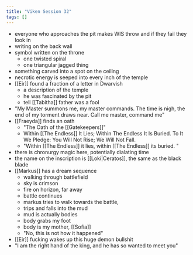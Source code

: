 ```yaml
---
title: "Viken Session 32"
tags: []
---
```


- everyone who approaches the pit makes WIS throw and if they fail they look in
- writing on the back wall
- symbol written on the throne
    - one twisted spiral
    - one triangular jagged thing
- something carved into a spot on the ceiling
- necrotic energy is seeped into every inch of the temple
- [[Eir]] found a fraction of a letter in Dwarvish
    - a description of the temple
    - he was fascinated by the pit
    - tell [[Tabitha]] father was a fool
- "My Master summons me, my master commands. The time is nigh, the end of my torment draws near. Call me master, command me"
- [[Fraeyda]] finds an oath
    - "The Oath of the [[Gatekeepers]]"
    - Within [[The Endless]] It Lies; Within The Endless It Is Buried. To It We Pledge: You Will Not Rise; We Will Not Fall.
    - "Within [[The Endless]] it lies, within [[The Endless]] its buried. "
- there is chronurgy magic here, potentially dialating time
- the name on the inscription is [[Loki|Ceratos]], the same as the black blade
- [[Markus]] has a dream sequence
    - walking through battlefield
    - sky is crimson
    - fire on horizon, far away
    - battle continues
    - markus tries to walk towards the battle,
    -  trips and falls into the mud
    - mud is actually bodies
    - body grabs my foot
    - body is my mother, [[Sofia]]
    - "No, this is not how it happened"
- [[Eir]] fucking wakes up this huge demon bullshit
- "I am the right hand of the king, and he has so wanted to meet you"
